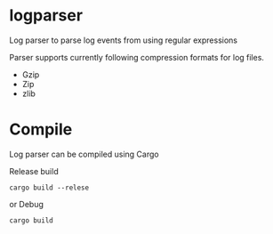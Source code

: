 # logparser

Log parser to parse log events from using regular expressions

Parser supports currently following compression formats for log files.

* Gzip
* Zip
* zlib

# Compile

Log parser can be compiled using Cargo

Release build
```
cargo build --relese
```

or Debug

```
cargo build
```

